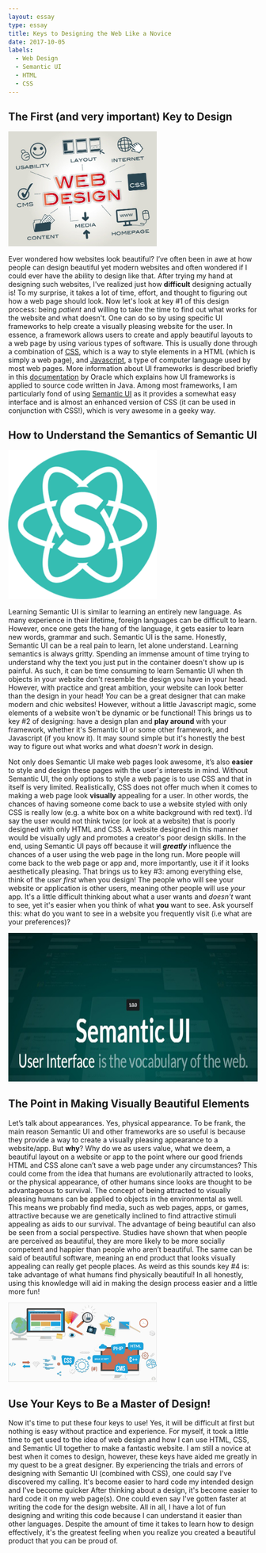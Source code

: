 ```yaml
---
layout: essay
type: essay
title: Keys to Designing the Web Like a Novice
date: 2017-10-05
labels:
  - Web Design
  - Semantic UI
  - HTML 
  - CSS 
---
```


## The First (and very important) Key to Design

<img class="ui right floated image" width="300" src="../images/webdesign4.jpg">

Ever wondered how websites look beautiful? I’ve often been in awe at how people can design beautiful yet modern websites and often wondered if I could ever have the ability to design like that. After trying my hand at designing such websites, I've realized just how **difficult** designing actually is! To my surprise, it takes a lot of time, effort, and thought to figuring out how a web page should look. Now let's look at key #1 of this design process: being *patient* and willing to take the time to find out what works for the website and what doesn't. One can do so by using specific UI frameworks to help create a visually pleasing website for the user. In essence, a framework allows users to create and apply beautiful layouts to a web page by using various types of software. This is usually done through a combination of [CSS](https://www.w3schools.com/css/css_intro.asp), which is a way to style elements in a HTML (which is simply a web page), and [Javascript](https://www.w3schools.com/js/), a type of computer language used by most web pages. More information about UI frameworks is described briefly in this [documentation](https://docs.oracle.com/cd/E12517_01/back_office/pdf/141/html/pos_impg2/uiframework.htm) by Oracle which explains how UI frameworks is applied to source code written in Java. Among most frameworks, I am particularly fond of using [Semantic UI](https://semantic-ui.com/) as it provides a somewhat easy interface and is almost an enhanced version of CSS (it can be used in conjunction with CSS!), which is very awesome in a geeky way. 

## How to Understand the Semantics of Semantic UI

<img class="ui tiny left floated image" width="300" src="../images/semanticui.png">

Learning Semantic UI is similar to learning an entirely new language. As many experience in their lifetime, foreign languages can be difficult to learn. However, once one gets the hang of the language, it gets easier to learn new words, grammar and such. Semantic UI is the same. Honestly, Semantic UI can be a real pain to learn, let alone understand. Learning semantics is always gritty. Spending an immense amount of time trying to understand why the text you just put in the container doesn't show up is painful. As such, it can be time consuming to learn Semantic UI when th objects in your website don't resemble the design you have in your head. However, with practice and great ambition, your website can look better than the design in your head! *You* can be a great designer that can make modern and chic websites! However, without a little Javascript magic, some elements of a website won't be dynamic or be functional! This brings us to key #2 of designing: have a design plan and **play around** with your framework, whether it's Semantic UI or some other framework, and Javascript (if you know it). It may sound simple but it's honestly the best way to figure out what works and what *doesn't work* in design.  

Not only does Semantic UI make web pages look awesome, it’s also **easier** to style and design these pages with the user's interests in mind. Without Semantic UI, the only options to style a web page is to use CSS and that in itself is very limited. Realistically, CSS does not offer much when it comes to making a web page look **visually** appealing for a user. In other words, the chances of having someone come back to use a website styled with only CSS is really low (e.g. a white box on a white background with red text). I’d say the user would not think twice (or look at a website) that is poorly designed with only HTML and CSS. A website designed in this manner would be visually ugly and promotes a creator's poor design skills. In the end, using Semantic UI pays off because it will **_greatly_** influence the chances of a user using the web page in the long run. More people will come back to the web page or app and, more importantly, use it if it looks aesthetically pleasing. That brings us to key #3: among everything else, think of the *user* *_first_* when you design! The people who will see your website or application is other users, meaning other people will use *your* app. It's a little difficult thinking about what a user wants and *doesn't* want to see, yet it's easier when you think of what **you** want to see. Ask yourself this: what do you want to see in a website you frequently visit (i.e what are your preferences)?    

<p align="center">
  <img class="ui right floated image" height="300" src="../images/semanticui2.jpg">
</p>

## The Point in Making Visually Beautiful Elements 

Let’s talk about appearances. Yes, physical appearance. To be frank, the main reason Semantic UI and other frameworks are so useful is because they provide a way to create a visually pleasing appearance to a website/app. But **why**? Why do we as users value, what we deem, a beautiful layout on a website or app to the point where our good friends HTML and CSS alone can’t save a web page under any circumstances? This could come from the idea that humans are evolutionarily attracted to looks, or the physical appearance, of other humans since looks are thought to be advantageous to survival. The concept of being attracted to visually pleasing humans can be applied to objects in the environmental as well. This means we probably find media, such as web pages, apps, or games, attractive because we are genetically inclined to find attractive stimuli appealing as aids to our survival. The advantage of being beautiful can also be seen from a social perspective. Studies have shown that when people are perceived as beautiful, they are more likely to be more socially competent and happier than people who aren’t beautiful. The same can be said of beautiful software, meaning an end product that looks visually appealing can really get people places. As weird as this sounds key #4 is: take advantage of what humans find physically beautiful! In all honestly, using this knowledge will aid in making the design process easier and a little more fun!  

<img class="ui left floated image" width="300" src="../images/webdesign5.jpg">

## Use Your Keys to Be a Master of Design!

Now it's time to put these four keys to use! Yes, it will be difficult at first but nothing is easy without practice and experience. For myself, it took a little time to get used to the idea of web design and how I can use HTML, CSS, and Semantic UI together to make a fantastic website. I am still a novice at best when it comes to design, however, these keys have aided me greatly in my quest to be a great designer. By experiencing the trials and errors of designing with Semantic UI (combined with CSS), one could say I've discovered my calling. It's become easier to hard code my intended design and I've become quicker After thinking about a design, it's become easier to hard code it on my web page(s). One could even say I've gotten faster at writing the code for the design website. All in all, I have a lot of fun designing and writing this code because I can understand it easier than other languages. Despite the amount of time it takes to learn how to design effectively, it's the greatest feeling when you realize you created a beautiful product that you can be proud of.  
